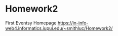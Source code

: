 # Homework2
 First Eventsy Homepage
https://in-info-web4.informatics.iupui.edu/~smithluc/Homework2/
